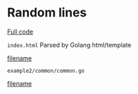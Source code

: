 # Random lines 
[Full code](http://example.com)

[](example2/wasm/index.html ':include :type=iframe width=100% height=400px')

`index.html` Parsed by Golang html/template

[filename](/example2/golang/index.html ':include :type=code')


`example2/common/common.go` 

[filename](/example2/common/common.go ':include :type=code :fragment=demo')



